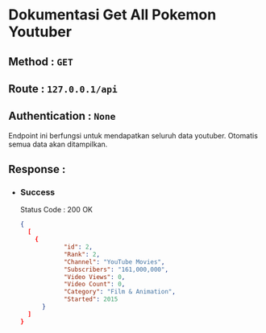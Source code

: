 # Dokumentasi Get All Pokemon Youtuber
## **Method :**  `GET`
## **Route :**  `127.0.0.1/api`
## **Authentication :**  `None`
Endpoint ini berfungsi untuk mendapatkan seluruh data youtuber. Otomatis semua data akan ditampilkan.

## **Response :**

- ### **Success**
    Status Code : 200 OK
    ```json
    {
      [
        {
		        "id": 2,
		        "Rank": 2,
		        "Channel": "YouTube Movies",
		        "Subscribers": "161,000,000",
		        "Video Views": 0,
		        "Video Count": 0,
		        "Category": "Film & Animation",
		        "Started": 2015
	      }
      ]
    }
    ```

